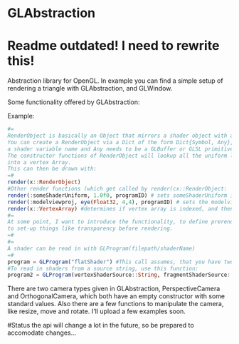 # GLAbstraction


# Readme outdated! I need to rewrite this!

Abstraction library for OpenGL.
In example you can find a simple setup of rendering a triangle with GLAbstraction, and GLWindow.


Some functionality offered by GLAbstraction:

Example:
```julia
#=
RenderObject is basically an Object that mirrors a shader object with all uniforms and attributes.
You can create a RenderObject via a Dict of the form Dict{Symbol, Any}, where the symbol represents 
a shader variable name and Any needs to be a GLBuffer or GLSL primitive like Vector1-4, Matrix1-4, Float and Int.
The constructor functions of RenderObject will lookup all the uniform locations to shorten render time and will group the GLBuffers
into a vertex Array.
This can then be drawn with: 
=#
render(x::RenderObject)
#Other render functions (which get called by render(cx::RenderObject:
render(:someShaderUniform, 1.0f0, programID) # sets someShaderUniform in program to one
render(:modelviewproj, eye(Float32, 4,4), programID) # sets the modelviewproj to the identity matrix
render(x::VertexArray) #determines if vertex array is indexed, and then renders it correctly to the screen
#=
At some point, I want to introduce the functionality, to define prerender and postrender functions, 
to set-up things like transparency before rendering.
=#
#=
A shader can be read in with GLProgram(filepath/shaderName)
=#
program = GLProgram("flatShader") #This call assumes, that you have two files in your current directory, namely flatShader.frag and flatShader.vert
#To read in shaders from a source string, use this function:
program2 = GLProgram(vertexShaderSource::String, fragmentShaderSource::String, name::String)

```


There are two camera types given in GLAbstraction, PerspectiveCamera and OrthogonalCamera, which both have an empty constructor with some standard values.
Also there are a few functions to manipulate the camera, like resize, move and rotate.
I'll upload a few examples soon.


#Status
the api will change a lot in the future, so be prepared to accomodate changes...
